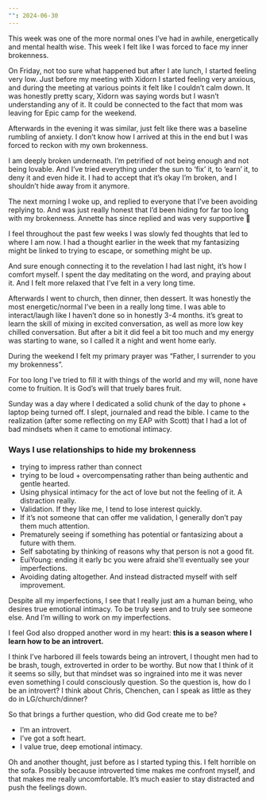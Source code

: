 ```yaml
---
"": 2024-06-30
---
```

This week was one of the more normal ones I’ve had in awhile, energetically and mental health wise. This week I felt like I was forced to face my inner brokenness.

On Friday, not too sure what happened but after I ate lunch, I started feeling very low. Just before my meeting with Xidorn I started feeling very anxious, and during the meeting at various points it felt like I couldn’t calm down. It was honestly pretty scary, Xidorn was saying words but I wasn’t understanding any of it. It could be connected to the fact that mom was leaving for Epic camp for the weekend.

Afterwards in the evening it was similar, just felt like there was a baseline rumbling of anxiety. I don’t know how I arrived at this in the end but I was forced to reckon with my own brokenness.

I am deeply broken underneath. I’m petrified of not being enough and not being lovable. And I’ve tried everything under the sun to ‘fix’ it, to ‘earn’ it, to deny it and even hide it. I had to accept that it’s okay I’m broken, and I shouldn’t hide away from it anymore.

The next morning I woke up, and replied to everyone that I’ve been avoiding replying to. And was just really honest that I’d been hiding for far too long with my brokenness. Annette has since replied and was very supportive 💌

I feel throughout the past few weeks I was slowly fed thoughts that led to where I am now. I had a thought earlier in the week that my fantasizing might be linked to trying to escape, or something might be up.

And sure enough connecting it to the revelation I had last night, it’s how I comfort myself. I spent the day meditating on the word, and praying about it. And I felt more relaxed that I’ve felt in a very long time.

Afterwards I went to church, then dinner, then dessert. It was honestly the most energetic/normal I’ve been in a really long time. I was able to interact/laugh like I haven’t done so in honestly 3-4 months. it’s great to learn the skill of mixing in excited conversation, as well as more low key chilled conversation. But after a bit it did feel a bit too much and my energy was starting to wane, so I called it a night and went home early.

During the weekend I felt my primary prayer was “Father, I surrender to you my brokenness”.

For too long I’ve tried to fill it with things of the world and my will, none have come to fruition. It is God’s will that truely bares fruit.

Sunday was a day where I dedicated a solid chunk of the day to phone + laptop being turned off. I slept, journaled and read the bible. I came to the realization (after some reflecting on my EAP with Scott) that I had a lot of bad mindsets when it came to emotional intimacy.

### Ways I use relationships to hide my brokenness

- trying to impress rather than connect
- trying to be loud + overcompensating rather than being authentic and gentle hearted.
- Using physical intimacy for the act of love but not the feeling of it. A distraction really.
- Validation. If they like me, I tend to lose interest quickly.
- If it’s not someone that can offer me validation, I generally don’t pay them much attention.
- Prematurely seeing if something has potential or fantasizing about a future with them.
- Self sabotating by thinking of reasons why that person is not a good fit.
- EuiYoung: ending it early bc you were afraid she’ll eventually see your imperfections.
- Avoiding dating altogether. And instead distracted myself with self improvement.

  

Despite all my imperfections, I see that I really just am a human being, who desires true emotional intimacy. To be truly seen and to truly see someone else. And I’m willing to work on my imperfections.

  

I feel God also dropped another word in my heart: **this is a season where I learn how to be an introvert.**

I think I’ve harbored ill feels towards being an introvert, I thought men had to be brash, tough, extroverted in order to be worthy. But now that I think of it it seems so silly, but that mindset was so ingrained into me it was never even something I could consciously question. So the question is, how do I be an introvert? I think about Chris, Chenchen, can I speak as little as they do in LG/church/dinner?

  

So that brings a further question, who did God create me to be?

- I’m an introvert.
- I’ve got a soft heart.
- I value true, deep emotional intimacy.

  

Oh and another thought, just before as I started typing this. I felt horrible on the sofa. Possibly because introverted time makes me confront myself, and that makes me really uncomfortable. It’s much easier to stay distracted and push the feelings down.